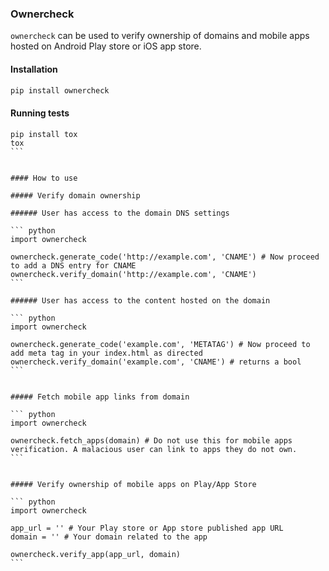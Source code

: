 ### Ownercheck

`ownercheck` can be used to verify ownership of domains and mobile apps hosted on Android Play store or iOS app store.

#### Installation

``` bash
pip install ownercheck
````

#### Running tests

````
pip install tox 
tox
```


#### How to use

##### Verify domain ownership

###### User has access to the domain DNS settings

``` python
import ownercheck

ownercheck.generate_code('http://example.com', 'CNAME') # Now proceed to add a DNS entry for CNAME
ownercheck.verify_domain('http://example.com', 'CNAME')
```

###### User has access to the content hosted on the domain

``` python
import ownercheck

ownercheck.generate_code('example.com', 'METATAG') # Now proceed to add meta tag in your index.html as directed
ownercheck.verify_domain('example.com', 'CNAME') # returns a bool
```


##### Fetch mobile app links from domain

``` python
import ownercheck

ownercheck.fetch_apps(domain) # Do not use this for mobile apps verification. A malacious user can link to apps they do not own.
```


##### Verify ownership of mobile apps on Play/App Store 

``` python
import ownercheck

app_url = '' # Your Play store or App store published app URL    
domain = '' # Your domain related to the app    

ownercheck.verify_app(app_url, domain)
```

